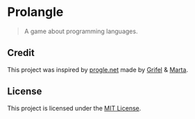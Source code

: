 # Prolangle

> A game about programming languages.

## Credit

This project was inspired by [progle.net](https://progle.net/) made by
[Grifel](https://grifel.dev/) & [Marta](https://twitter.com/martaannasz).

## License

This project is licensed under the [MIT License](../LICENSE).
